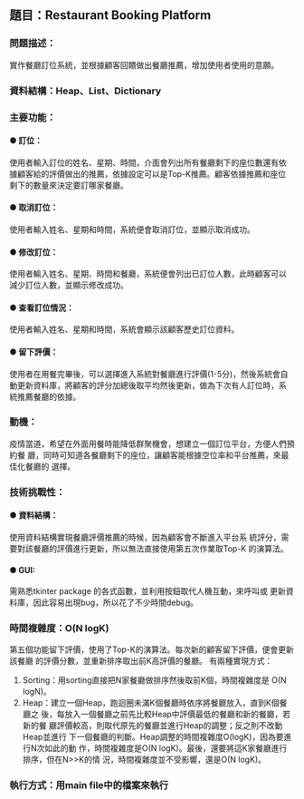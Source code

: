 ## 題目：Restaurant Booking Platform
### 問題描述：
實作餐廳訂位系統，並根據顧客回饋做出餐廳推薦，增加使用者使用的意願。
### 資料結構：Heap、List、Dictionary
### 主要功能：
#### ● 訂位：
使用者輸入訂位的姓名、星期、時間，介面會列出所有餐廳剩下的座位數還有依
據顧客給的評價做出的推薦，依據設定可以是Top-K推薦。顧客依據推薦和座位
剩下的數量來決定要訂哪家餐廳。
#### ● 取消訂位：
使用者輸入姓名、星期和時間，系統便會取消訂位，並顯示取消成功。
#### ● 修改訂位：
使用者輸入姓名、星期、時間和餐廳，系統便會列出已訂位人數，此時顧客可以
減少訂位人數，並顯示修改成功。
#### ● 查看訂位情況：
使用者輸入姓名、星期和時間，系統會顯示該顧客歷史訂位資料。
#### ● 留下評價：
使用者在用餐完畢後，可以選擇進入系統對餐廳進行評價(1-5分)，然後系統會自
動更新資料庫，將顧客的評分加總後取平均然後更新，做為下次有人訂位時，系
統推薦餐廳的依據。
### 動機：
疫情當道，希望在外面用餐時能降低群聚機會，想建立一個訂位平台，方便人們預約餐
廳，同時可知道各餐廳剩下的座位，讓顧客能根據空位率和平台推薦，來最佳化餐廳的
選擇。
### 技術挑戰性：
#### ● 資料結構：
使用資料結構實現餐廳評價推薦的時候，因為顧客會不斷進入平台系
統評分，需要對該餐廳的評價進行更新，所以無法直接使用第五次作業取Top-K
的演算法。
#### ● GUI: 
需熟悉tkinter package 的各式函數，並利用按鈕取代人機互動，來呼叫或
更新資料庫，因此容易出現bug，所以花了不少時間debug。
### 時間複雜度：O(N logK)
第五個功能留下評價，使用了Top-K的演算法。每次新的顧客留下評價，便會更新該餐廳
的評價分數，並重新排序取出前K高評價的餐廳。
有兩種實現方式：
1. Sorting：用sorting直接把N家餐廳做排序然後取前K個，時間複雜度是 O(N
logN)。
2. Heap：建立一個Heap，跑迴圈未滿K個餐廳時依序將餐廳放入，直到K個餐廳之
後，每放入一個餐廳之前先比較Heap中評價最低的餐廳和新的餐廳，若新的餐
廳評價較高，則取代原先的餐廳並進行Heap的調整；反之則不改動Heap並進行
下一個餐廳的判斷。Heap調整的時間複雜度O(logK)，因為要進行N次如此的動
作，時間複雜度是O(N logK)。最後，還要將這K家餐廳進行排序，但在N>>K的情
況，時間複雜度並不受影響，還是O(N logK)。
### 執行方式：用main file中的檔案來執行
